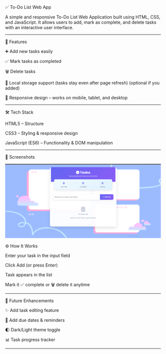 ✅ To-Do List Web App

A simple and responsive To-Do List Web Application built using HTML, CSS, and JavaScript.
It allows users to add, mark as complete, and delete tasks with an interactive user interface.

---

🚀 Features

➕ Add new tasks easily

✅ Mark tasks as completed

🗑️ Delete tasks

💾 Local storage support (tasks stay even after page refresh) (optional if you added)

📱 Responsive design – works on mobile, tablet, and desktop

---

🛠️ Tech Stack

HTML5 – Structure

CSS3 – Styling & responsive design

JavaScript (ES6) – Functionality & DOM manipulation

---

📸 Screenshots

![Screenshot 2025-08-22 121247](https://github.com/Anushkaaa29/Oasis/blob/main/To%20do%20list/Screenshot%202025-08-29%20174226.png)

⚙️ How It Works

Enter your task in the input field

Click Add (or press Enter)

Task appears in the list

Mark it ✅ complete or 🗑️ delete it anytime

---

🔮 Future Enhancements

✨ Add task editing feature

📅 Add due dates & reminders

🌓 Dark/Light theme toggle

📊 Task progress tracker

---
